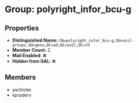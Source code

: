 # Group: polyright_infor_bcu-g

## Properties

- **Distinguished Name:** `CN=polyright_infor_bcu-g,OU=unil-groups,OU=gesu,DC=ad,DC=unil,DC=ch`
- **Member Count:** 2
- **Mail Enabled:** ❌
- **Hidden from GAL:** ❌

## Members

- aschicke
- kpraderv

